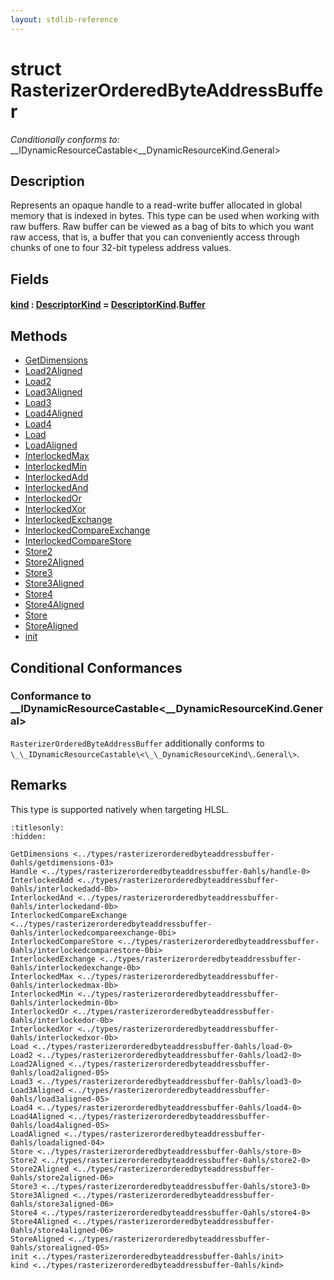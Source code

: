 ```yaml
---
layout: stdlib-reference
---
```


# struct RasterizerOrderedByteAddressBuffer

*Conditionally conforms to:* \_\_IDynamicResourceCastable\<\_\_DynamicResourceKind\.General\>

## Description

Represents an opaque handle to a read-write buffer allocated in global memory that is indexed in bytes.
This type can be used when working with raw buffers. Raw buffer can be viewed as a bag of bits to
which you want raw access, that is, a buffer that you can conveniently access through chunks of one to
four 32-bit typeless address values.

## Fields

####  <a id="decl-kind"></a>[kind](kind.md) : [DescriptorKind](../descriptorkind-0a/index.md) = [DescriptorKind](../descriptorkind-0a/index.md)\.[Buffer](../descriptorkind-0a/index.md#decl-Buffer)

## Methods

* [GetDimensions](getdimensions-03.md)
* [Load2Aligned](load2aligned-05.md)
* [Load2](load2-0.md)
* [Load3Aligned](load3aligned-05.md)
* [Load3](load3-0.md)
* [Load4Aligned](load4aligned-05.md)
* [Load4](load4-0.md)
* [Load](load-0.md)
* [LoadAligned](loadaligned-04.md)
* [InterlockedMax](interlockedmax-0b.md)
* [InterlockedMin](interlockedmin-0b.md)
* [InterlockedAdd](interlockedadd-0b.md)
* [InterlockedAnd](interlockedand-0b.md)
* [InterlockedOr](interlockedor-0b.md)
* [InterlockedXor](interlockedxor-0b.md)
* [InterlockedExchange](interlockedexchange-0b.md)
* [InterlockedCompareExchange](interlockedcompareexchange-0bi.md)
* [InterlockedCompareStore](interlockedcomparestore-0bi.md)
* [Store2](store2-0.md)
* [Store2Aligned](store2aligned-06.md)
* [Store3](store3-0.md)
* [Store3Aligned](store3aligned-06.md)
* [Store4](store4-0.md)
* [Store4Aligned](store4aligned-06.md)
* [Store](store-0.md)
* [StoreAligned](storealigned-05.md)
* [init](init.md)

## Conditional Conformances

### Conformance to \_\_IDynamicResourceCastable\<\_\_DynamicResourceKind\.General\>
`RasterizerOrderedByteAddressBuffer` additionally conforms to `\_\_IDynamicResourceCastable\<\_\_DynamicResourceKind\.General\>`.
## Remarks


This type is supported natively when targeting HLSL.



```{toctree}
:titlesonly:
:hidden:

GetDimensions <../types/rasterizerorderedbyteaddressbuffer-0ahls/getdimensions-03>
Handle <../types/rasterizerorderedbyteaddressbuffer-0ahls/handle-0>
InterlockedAdd <../types/rasterizerorderedbyteaddressbuffer-0ahls/interlockedadd-0b>
InterlockedAnd <../types/rasterizerorderedbyteaddressbuffer-0ahls/interlockedand-0b>
InterlockedCompareExchange <../types/rasterizerorderedbyteaddressbuffer-0ahls/interlockedcompareexchange-0bi>
InterlockedCompareStore <../types/rasterizerorderedbyteaddressbuffer-0ahls/interlockedcomparestore-0bi>
InterlockedExchange <../types/rasterizerorderedbyteaddressbuffer-0ahls/interlockedexchange-0b>
InterlockedMax <../types/rasterizerorderedbyteaddressbuffer-0ahls/interlockedmax-0b>
InterlockedMin <../types/rasterizerorderedbyteaddressbuffer-0ahls/interlockedmin-0b>
InterlockedOr <../types/rasterizerorderedbyteaddressbuffer-0ahls/interlockedor-0b>
InterlockedXor <../types/rasterizerorderedbyteaddressbuffer-0ahls/interlockedxor-0b>
Load <../types/rasterizerorderedbyteaddressbuffer-0ahls/load-0>
Load2 <../types/rasterizerorderedbyteaddressbuffer-0ahls/load2-0>
Load2Aligned <../types/rasterizerorderedbyteaddressbuffer-0ahls/load2aligned-05>
Load3 <../types/rasterizerorderedbyteaddressbuffer-0ahls/load3-0>
Load3Aligned <../types/rasterizerorderedbyteaddressbuffer-0ahls/load3aligned-05>
Load4 <../types/rasterizerorderedbyteaddressbuffer-0ahls/load4-0>
Load4Aligned <../types/rasterizerorderedbyteaddressbuffer-0ahls/load4aligned-05>
LoadAligned <../types/rasterizerorderedbyteaddressbuffer-0ahls/loadaligned-04>
Store <../types/rasterizerorderedbyteaddressbuffer-0ahls/store-0>
Store2 <../types/rasterizerorderedbyteaddressbuffer-0ahls/store2-0>
Store2Aligned <../types/rasterizerorderedbyteaddressbuffer-0ahls/store2aligned-06>
Store3 <../types/rasterizerorderedbyteaddressbuffer-0ahls/store3-0>
Store3Aligned <../types/rasterizerorderedbyteaddressbuffer-0ahls/store3aligned-06>
Store4 <../types/rasterizerorderedbyteaddressbuffer-0ahls/store4-0>
Store4Aligned <../types/rasterizerorderedbyteaddressbuffer-0ahls/store4aligned-06>
StoreAligned <../types/rasterizerorderedbyteaddressbuffer-0ahls/storealigned-05>
init <../types/rasterizerorderedbyteaddressbuffer-0ahls/init>
kind <../types/rasterizerorderedbyteaddressbuffer-0ahls/kind>
```

<script>
// Fix .md links to .html when on ReadTheDocs
if (window.location.hostname.includes('readthedocs') || 
    window.location.hostname.includes('rtfd.io')) {
  document.addEventListener('DOMContentLoaded', function() {
    const links = document.querySelectorAll('a');
    links.forEach(link => {
      const href = link.getAttribute('href');
      if (href && href.includes('.md')) {
        // This regex will handle .md links with or without fragment identifiers or query parameters
        link.href = link.href.replace(/(.+)\.md(#[^?]*)?(\?.*)?$/, '$1.html$2$3');
      }
    });
  });
}
</script>

